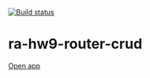 [![Build status](https://ci.appveyor.com/api/projects/status/24sxviiicjeeuofk/branch/main?svg=true)](https://ci.appveyor.com/project/Antis85/ra-hw9-router-crud/branch/main)

# ra-hw9-router-crud

[Open app](https://antis85.github.io/ra-hw9-router-crud)